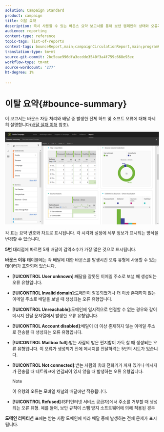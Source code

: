```yaml
---
solution: Campaign Standard
product: campaign
title: 이탈 요약
description: 즉시 사용할 수 있는 바운스 요약 보고서를 통해 보낸 캠페인의 상태와 오류가 발생했을 수 있는 경우에 대해 알아보십시오.
audience: reporting
content-type: reference
topic-tags: list-of-reports
context-tags: bounceReport,main;campaignCirculationReport,main;programCirculationReport,main
translation-type: tm+mt
source-git-commit: 2bc5eae996dfa3ecdde3540f3a4f759c668e93ec
workflow-type: tm+mt
source-wordcount: '277'
ht-degree: 1%

---
```



# 이탈 요약{#bounce-summary}

이 보고서는 바운스 자동 처리와 배달 중 발생한 전체 하드 및 소프트 오류에 대해 자세히 설명합니다([배달 실패 이해](../../sending/using/understanding-delivery-failures.md) 참조).

![](assets/campaign_reports_bounces.png)

각 표는 요약 번호와 차트로 표시됩니다. 각 시각화 설정에 세부 정보가 표시되는 방식을 변경할 수 있습니다.

**5번** 대리점에 따르면 5개 배달이 검역소수가 가장 많은 것으로 표시됩니다.

**바운스 이유** 테이블에는 각 배달에 대한 바운스를 발생시킨 오류 유형에 사용할 수 있는 데이터가 포함되어 있습니다.

* **[!UICONTROL User unknown]**:배달을 잘못된 이메일 주소로 보낼 때 생성되는 오류 유형입니다.
* **[!UICONTROL Invalid domain]**:도메인이 잘못되었거나 더 이상 존재하지 않는 이메일 주소로 배달을 보낼 때 생성되는 오류 유형입니다.
* **[!UICONTROL Unreachable]**:도메인에 일시적으로 연결할 수 없는 경우와 같이 메시지 전달 문자열에서 발생한 오류 유형입니다.
* **[!UICONTROL Account disabled]**:배달이 더 이상 존재하지 않는 이메일 주소로 전송될 때 생성되는 오류 유형입니다.
* **[!UICONTROL Mailbox full]**:받는 사람의 받은 편지함이 가득 찰 때 생성되는 오류 유형입니다. 이 오류가 생성되기 전에 메시지를 전달하려는 5번의 시도가 있습니다.
* **[!UICONTROL Not connected]**:받는 사람의 휴대 전화기가 꺼져 있거나 메시지가 전송될 때 네트워크에 연결되어 있지 않을 때 발생하는 오류 유형입니다.

   >[!NOTE]
   >
   >이 유형의 오류는 모바일 채널의 배달에만 적용됩니다.

* **[!UICONTROL Refused]**:ISP(인터넷 서비스 공급자)에서 주소를 거부할 때 생성되는 오류 유형. 예를 들어, 보안 규칙이 스팸 방지 소프트웨어에 의해 적용된 경우

**도메인 리파티션** 표에는 받는 사람 도메인에 따라 배달 중에 발생하는 전체 문제가 표시됩니다.
